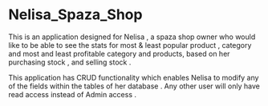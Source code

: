 # Nelisa_Spaza_Shop

This is an application designed for Nelisa , a spaza shop owner who would like to be able to
see the stats for most & least popular product , category and most and least profitable category and products,
based on her purchasing stock , and selling stock .

This application has CRUD functionality which enables Nelisa to modify any of the fields within the tables of her database . Any other user will only have read access instead of Admin access .
